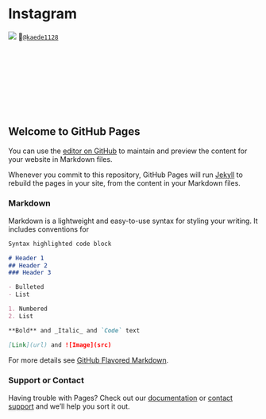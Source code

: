 # Instagram
![](https://www.instagram.com/static/images/ico/xxhdpi_launcher.png/99cf3909d459.png)
:speech_balloon:[`@kaede1128`](https://www.instagram.com/kaede1128/)

### 　　
###  　　
###  　　

## Welcome to GitHub Pages

You can use the [editor on GitHub](https://github.com/kaede1128/covid19/edit/master/index.md) to maintain and preview the content for your website in Markdown files.

Whenever you commit to this repository, GitHub Pages will run [Jekyll](https://jekyllrb.com/) to rebuild the pages in your site, from the content in your Markdown files.

### Markdown

Markdown is a lightweight and easy-to-use syntax for styling your writing. It includes conventions for

```markdown
Syntax highlighted code block

# Header 1
## Header 2
### Header 3

- Bulleted
- List

1. Numbered
2. List

**Bold** and _Italic_ and `Code` text

[Link](url) and ![Image](src)
```

For more details see [GitHub Flavored Markdown](https://guides.github.com/features/mastering-markdown/).


### Support or Contact

Having trouble with Pages? Check out our [documentation](https://help.github.com/categories/github-pages-basics/) or [contact support](https://github.com/contact) and we’ll help you sort it out.
